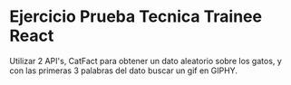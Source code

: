 # Ejercicio Prueba Tecnica Trainee React

Utilizar 2 API's, CatFact para obtener un dato aleatorio sobre los gatos, y con las primeras 3 palabras del dato buscar un gif en GIPHY.
